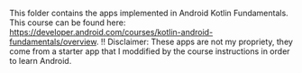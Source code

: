 This folder contains the apps implemented in Android Kotlin Fundamentals. This course can be found here: https://developer.android.com/courses/kotlin-android-fundamentals/overview.
!! Disclaimer: These apps are not my propriety, they come from a starter app that I moddified by the course instructions in order to learn Android.
